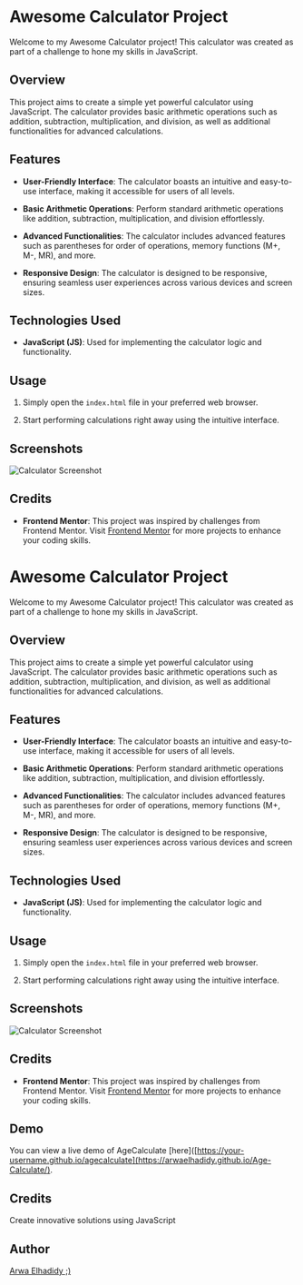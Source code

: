 # Awesome Calculator Project

Welcome to my Awesome Calculator project! This calculator was created as part of a challenge to hone my skills in JavaScript.

## Overview

This project aims to create a simple yet powerful calculator using JavaScript. The calculator provides basic arithmetic operations such as addition, subtraction, multiplication, and division, as well as additional functionalities for advanced calculations.

## Features

- **User-Friendly Interface**: The calculator boasts an intuitive and easy-to-use interface, making it accessible for users of all levels.

- **Basic Arithmetic Operations**: Perform standard arithmetic operations like addition, subtraction, multiplication, and division effortlessly.

- **Advanced Functionalities**: The calculator includes advanced features such as parentheses for order of operations, memory functions (M+, M-, MR), and more.

- **Responsive Design**: The calculator is designed to be responsive, ensuring seamless user experiences across various devices and screen sizes.

## Technologies Used

- **JavaScript (JS)**: Used for implementing the calculator logic and functionality.

## Usage

1. Simply open the `index.html` file in your preferred web browser.

2. Start performing calculations right away using the intuitive interface.

## Screenshots

![Calculator Screenshot](/screenshots/calculator.png)

## Credits

- **Frontend Mentor**: This project was inspired by challenges from Frontend Mentor. Visit [Frontend Mentor](https://www.frontendmentor.io) for more projects to enhance your coding skills.
# Awesome Calculator Project

Welcome to my Awesome Calculator project! This calculator was created as part of a challenge to hone my skills in JavaScript.

## Overview

This project aims to create a simple yet powerful calculator using JavaScript. The calculator provides basic arithmetic operations such as addition, subtraction, multiplication, and division, as well as additional functionalities for advanced calculations.

## Features

- **User-Friendly Interface**: The calculator boasts an intuitive and easy-to-use interface, making it accessible for users of all levels.

- **Basic Arithmetic Operations**: Perform standard arithmetic operations like addition, subtraction, multiplication, and division effortlessly.

- **Advanced Functionalities**: The calculator includes advanced features such as parentheses for order of operations, memory functions (M+, M-, MR), and more.

- **Responsive Design**: The calculator is designed to be responsive, ensuring seamless user experiences across various devices and screen sizes.

## Technologies Used

- **JavaScript (JS)**: Used for implementing the calculator logic and functionality.

## Usage

1. Simply open the `index.html` file in your preferred web browser.

2. Start performing calculations right away using the intuitive interface.

## Screenshots

![Calculator Screenshot](/screenshots/calculator.png)

## Credits

- **Frontend Mentor**: This project was inspired by challenges from Frontend Mentor. Visit [Frontend Mentor](https://www.frontendmentor.io) for more projects to enhance your coding skills.

## Demo

You can view a live demo of AgeCalculate [here]([https://your-username.github.io/agecalculate](https://arwaelhadidy.github.io/Age-Calculate/).

## Credits
Create innovative solutions using JavaScript
## Author
[Arwa Elhadidy ;)](https://github.com/ArwaElhadidy)
